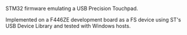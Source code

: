 STM32 firmware emulating a USB Precision Touchpad.

Implemented on a F446ZE development board as a FS device using ST's USB Device Library and tested with Windows hosts.

